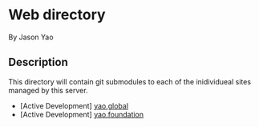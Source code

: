 # Web directory
By Jason Yao

## Description
This directory will contain git submodules to each of the inidividueal sites managed by this server.

- [Active Development] [yao.global](https://www.yao.global)
- [Active Development] [yao.foundation](https://www.yao.foundation)
